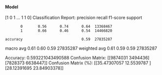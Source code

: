 #### Model
[1 0 1 ... 1 1 0]
Classification Report:
              precision    recall  f1-score   support

           0       0.56      0.74      0.64  13368467
           1       0.66      0.46      0.54  14466820

    accuracy                           0.59  27835287
   macro avg       0.61      0.60      0.59  27835287
weighted avg       0.61      0.59      0.59  27835287

Accuracy: 0.593221043490588
Confusion Matrix:
[[9874031 3494436]
 [7828373 6638447]]
Confusion Matrix (%):
[[35.47307057 12.5539787 ]
 [28.12391695 23.84903378]]
